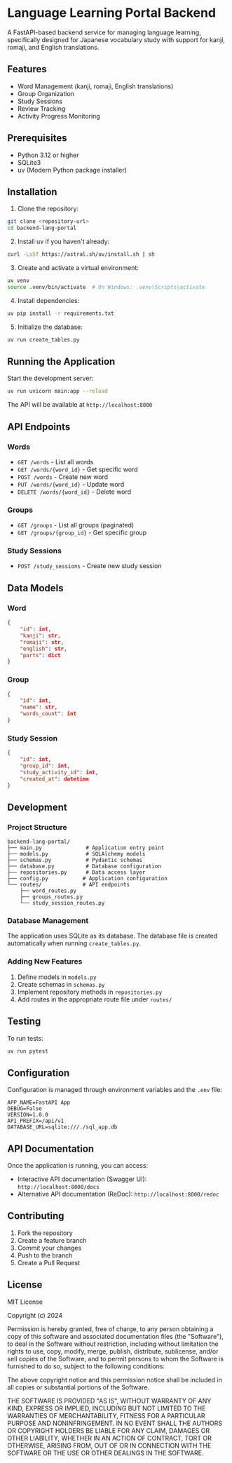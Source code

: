 # Language Learning Portal Backend

A FastAPI-based backend service for managing language learning, specifically designed for Japanese vocabulary study with support for kanji, romaji, and English translations.

## Features

- Word Management (kanji, romaji, English translations)
- Group Organization
- Study Sessions
- Review Tracking
- Activity Progress Monitoring

## Prerequisites

- Python 3.12 or higher
- SQLite3
- uv (Modern Python package installer)

## Installation

1. Clone the repository:

```bash
git clone <repository-url>
cd backend-lang-portal
```

2. Install uv if you haven't already:

```bash
curl -LsSf https://astral.sh/uv/install.sh | sh
```

3. Create and activate a virtual environment:

```bash
uv venv
source .venv/bin/activate  # On Windows: .venv\Scripts\activate
```

4. Install dependencies:

```bash
uv pip install -r requirements.txt
```

5. Initialize the database:

```bash
uv run create_tables.py
```

## Running the Application

Start the development server:

```bash
uv run uvicorn main:app --reload
```

The API will be available at `http://localhost:8000`

## API Endpoints

### Words

- `GET /words` - List all words
- `GET /words/{word_id}` - Get specific word
- `POST /words` - Create new word
- `PUT /words/{word_id}` - Update word
- `DELETE /words/{word_id}` - Delete word

### Groups

- `GET /groups` - List all groups (paginated)
- `GET /groups/{group_id}` - Get specific group

### Study Sessions

- `POST /study_sessions` - Create new study session

## Data Models

### Word

```json
{
    "id": int,
    "kanji": str,
    "romaji": str,
    "english": str,
    "parts": dict
}
```

### Group

```json
{
    "id": int,
    "name": str,
    "words_count": int
}
```

### Study Session

```json
{
    "id": int,
    "group_id": int,
    "study_activity_id": int,
    "created_at": datetime
}
```

## Development

### Project Structure

```
backend-lang-portal/
├── main.py              # Application entry point
├── models.py            # SQLAlchemy models
├── schemas.py           # Pydantic schemas
├── database.py          # Database configuration
├── repositories.py      # Data access layer
├── config.py           # Application configuration
└── routes/             # API endpoints
    ├── word_routes.py
    ├── groups_routes.py
    └── study_session_routes.py
```

### Database Management

The application uses SQLite as its database. The database file is created automatically when running `create_tables.py`.

### Adding New Features

1. Define models in `models.py`
2. Create schemas in `schemas.py`
3. Implement repository methods in `repositories.py`
4. Add routes in the appropriate route file under `routes/`

## Testing

To run tests:

```bash
uv run pytest
```

## Configuration

Configuration is managed through environment variables and the `.env` file:

```env
APP_NAME=FastAPI App
DEBUG=False
VERSION=1.0.0
API_PREFIX=/api/v1
DATABASE_URL=sqlite:///./sql_app.db
```

## API Documentation

Once the application is running, you can access:

- Interactive API documentation (Swagger UI): `http://localhost:8000/docs`
- Alternative API documentation (ReDoc): `http://localhost:8000/redoc`

## Contributing

1. Fork the repository
2. Create a feature branch
3. Commit your changes
4. Push to the branch
5. Create a Pull Request

## License

MIT License

Copyright (c) 2024

Permission is hereby granted, free of charge, to any person obtaining a copy
of this software and associated documentation files (the "Software"), to deal
in the Software without restriction, including without limitation the rights
to use, copy, modify, merge, publish, distribute, sublicense, and/or sell
copies of the Software, and to permit persons to whom the Software is
furnished to do so, subject to the following conditions:

The above copyright notice and this permission notice shall be included in all
copies or substantial portions of the Software.

THE SOFTWARE IS PROVIDED "AS IS", WITHOUT WARRANTY OF ANY KIND, EXPRESS OR
IMPLIED, INCLUDING BUT NOT LIMITED TO THE WARRANTIES OF MERCHANTABILITY,
FITNESS FOR A PARTICULAR PURPOSE AND NONINFRINGEMENT. IN NO EVENT SHALL THE
AUTHORS OR COPYRIGHT HOLDERS BE LIABLE FOR ANY CLAIM, DAMAGES OR OTHER
LIABILITY, WHETHER IN AN ACTION OF CONTRACT, TORT OR OTHERWISE, ARISING FROM,
OUT OF OR IN CONNECTION WITH THE SOFTWARE OR THE USE OR OTHER DEALINGS IN THE
SOFTWARE.
